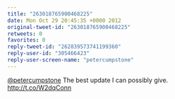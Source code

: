 ```yaml
---
title: "263018765900468225"
date: Mon Oct 29 20:45:35 +0000 2012
original-tweet-id: "263018765900468225"
retweets: 0
favorites: 0
reply-tweet-id: "262839573741199360"
reply-user-id: "305466423"
reply-user-screen-name: "petercumpstone"
---
```

<a href="https://twitter.com/petercumpstone">@petercumpstone</a> The best update I can possibly give. http://t.co/W2dqConn

